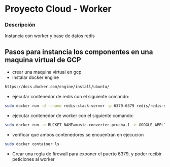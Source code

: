 
# Proyecto Cloud - Worker

### Descripción

Instancia con worker y base de datos redis


## Pasos para instancia los componentes en una maquina virtual de GCP

 - crear una maquina virtual en gcp 
 - instalar docker engine
 ```bash
 https://docs.docker.com/engine/install/ubuntu/
 ```
 - ejecutar contenedor de redis con el siguiente comando:
 ```bash
 sudo docker run -d --name redis-stack-server -p 6379:6379 redis/redis-stack-server:latest
 ```
 - ejecutar contenedor de worker con el siguiente comando:
 ```bash
sudo docker run -e BUCKET_NAME=music-converter-prueba-1 -e GOOGLE_APPLICATION_CREDENTIALS=<ruta-de-service-account-json> -e DATABASE_URL=<url-database> -d --name worker-cloud-13 -v $(pwd)/service-account:/credential/service-account --link redis-stack-server  lsolier/worker-cloud:13.0
 ```
 - verificar que ambos contenedores se encuentran en ejecucion
 ```bash
 sudo docker container ls
 ```
 - Crear una regla de firewall para exponer el puerto 6379, y poder recibir peticiones al worker

